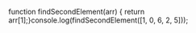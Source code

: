 <!-- function to find second element in array -->
function findSecondElement(arr) {  return arr[1];}console.log(findSecondElement([1, 0, 6, 2, 5]));







